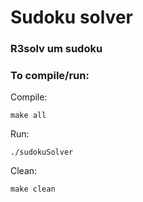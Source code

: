 # Sudoku solver

### R3solv um sudoku




### To compile/run:

  Compile:
```
make all
```
  Run:

```
./sudokuSolver
```

  Clean:
```
make clean
```